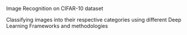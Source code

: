 Image Recognition on CIFAR-10 dataset


Classifying images into their respective categories using different Deep Learning Frameworks and methodologies

